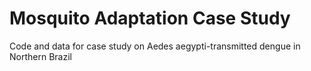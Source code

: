 # Mosquito Adaptation Case Study
Code and data for case study on Aedes aegypti-transmitted dengue in Northern Brazil
